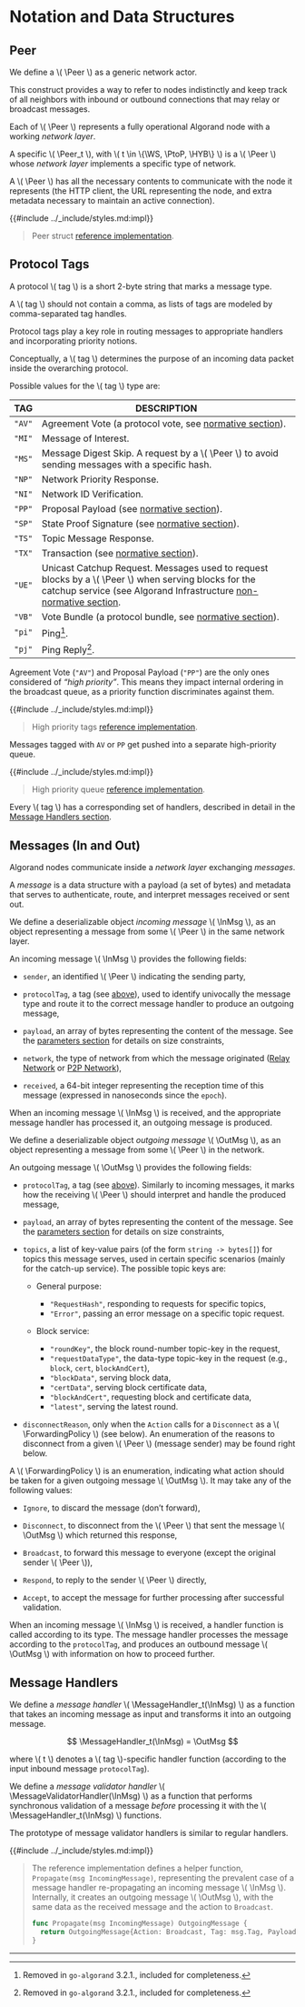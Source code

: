 $$
\newcommand \Peer {\mathrm{Peer}}
\newcommand \WS {\mathrm{WS}}
\newcommand \PtoP {\mathrm{P2P}}
\newcommand \HYB {\mathrm{HYB}}
\newcommand \Tag {\mathrm{tag}}
\newcommand \InMsg {\ast\texttt{M}}
\newcommand \OutMsg {\texttt{M}\ast}
\newcommand \MessageHandler {\mathrm{MH}}
\newcommand \MessageValidatorHandler {\mathrm{MV}_h}
\newcommand \ForwardingPolicy {\mathrm{ForwardingPolicy}}
$$

# Notation and Data Structures

## Peer

We define a \\( \Peer \\) as a generic network actor.

This construct provides a way to refer to nodes indistinctly and keep track of all
neighbors with inbound or outbound connections that may relay or broadcast messages.

Each of \\( \Peer \\) represents a fully operational Algorand node with a working _network layer_.

A specific \\( \Peer_t \\), with \\( t \in \\{\WS, \PtoP, \HYB\\} \\) is a \\( \Peer \\)
whose _network layer_ implements a specific type of network.

A \\( \Peer \\) has all the necessary contents to communicate with the node it represents
(the HTTP client, the URL representing the node, and extra metadata necessary to maintain an active connection).

{{#include ../_include/styles.md:impl}}
> Peer struct [reference implementation](https://github.com/algorand/go-algorand/blob/df0613a04432494d0f437433dd1efd02481db838/network/wsPeer.go#L177).

## Protocol Tags

A protocol \\( tag \\) is a short 2-byte string that marks a message type.

A \\( tag \\) should not contain a comma, as lists of tags are modeled by comma-separated
tag handles.

Protocol tags play a key role in routing messages to appropriate handlers and incorporating
priority notions.

Conceptually, a \\( tag \\) determines the purpose of an incoming data packet inside
the overarching protocol.

Possible values for the \\( tag \\) type are:

|  TAG   | DESCRIPTION                                                                                                                                                                                                              |
|:------:|--------------------------------------------------------------------------------------------------------------------------------------------------------------------------------------------------------------------------|
| `"AV"` | Agreement Vote (a protocol vote, see [normative section](../abft/abft.md#votes)).                                                                                                                                              |
| `"MI"` | Message of Interest.                                                                                                                                                                                                     |
| `"MS"` | Message Digest Skip. A request by a \\( \Peer \\) to avoid sending messages with a specific hash.                                                                                                                        |
| `"NP"` | Network Priority Response.                                                                                                                                                                                               |
| `"NI"` | Network ID Verification.                                                                                                                                                                                                 |
| `"PP"` | Proposal Payload (see [normative section](../abft/abft.md#proposals)).                                                                                                                                                         |
| `"SP"` | State Proof Signature (see [normative section](../crypto/crypto.md#signature-format)).                                                                                                                                           |
| `"TS"` | Topic Message Response.                                                                                                                                                                                                  |
| `"TX"` | Transaction (see [normative section](../ledger/ledger.md#transactions)).                                                                                                                                                         |
| `"UE"` | Unicast Catchup Request. Messages used to request blocks by a \\( \Peer \\) when serving blocks for the catchup service (see Algorand Infrastructure [non-normative section](./infrastructure-overview.md#node-catchup). |
| `"VB"` | Vote Bundle (a protocol bundle, see [normative section](../abft/abft.md#bundles)).                                                                                                                                             |
| `"pi"` | Ping[^1].                                                                                                                                                                                                                |
| `"pj"` | Ping Reply[^1].                                                                                                                                                                                                          |

Agreement Vote (`"AV"`) and Proposal Payload (`"PP"`) are the only ones considered
of _“high priority”_. This means they impact internal ordering in the broadcast
queue, as a priority function discriminates against them.

{{#include ../_include/styles.md:impl}}
> High priority tags [reference implementation](https://github.com/algorand/go-algorand/blob/ce9b2b0870043ef9d89be9ccf5cda0c42e3af70c/network/gossipNode.go#L140C6-L140C21).

Messages tagged with `AV` or `PP` get pushed into a separate high-priority queue.

{{#include ../_include/styles.md:impl}}
> High priority queue [reference implementation](https://github.com/algorand/go-algorand/blob/ce9b2b0870043ef9d89be9ccf5cda0c42e3af70c/network/wsNetwork.go#L388).

Every \\( tag \\) has a corresponding set of handlers, described in detail in the
[Message Handlers section](#message-handlers).

## Messages (In and Out)

Algorand nodes communicate inside a _network layer_ exchanging _messages_.

A _message_ is a data structure with a payload (a set of bytes) and metadata that
serves to authenticate, route, and interpret messages received or sent out.

We define a deserializable object _incoming message_ \\( \InMsg \\), as an object
representing a message from some \\( \Peer \\) in the same network layer.

An incoming message \\( \InMsg \\) provides the following fields:

- `sender`, an identified \\( \Peer \\) indicating the sending party,

- `protocolTag`, a tag (see [above](#protocol-tags)), used to identify univocally
the message type and route it to the correct message handler to produce an outgoing
message,

- `payload`, an array of bytes representing the content of the message. See the
[parameters section](network-nn-parameters.md) for details on size constraints,

- `network`, the type of network from which the message originated
([Relay Network](#websocket-network-definition) or [P2P Network](#p2p-network-definition)),

- `received`, a 64-bit integer representing the reception time of this message
(expressed in nanoseconds since the `epoch`).

When an incoming message \\( \InMsg \\) is received, and the appropriate message handler
has processed it, an outgoing message is produced.

We define a deserializable object _outgoing message_ \\( \OutMsg \\), as an object
representing a message from some \\( \Peer \\) in the network.

An outgoing message \\( \OutMsg \\) provides the following fields:

- `protocolTag`, a tag (see [above](#protocol-tags)). Similarly to incoming messages,
it marks how the receiving \\( \Peer \\) should interpret and handle the produced
message,

- `payload`, an array of bytes representing the content of the message. See the
[parameters section](network-nn-parameters.md) for details on size constraints,

- `topics`, a list of key-value pairs (of the form `string -> bytes[]`) for topics
this message serves, used in certain specific scenarios (mainly for the catch-up
service). The possible topic keys are:

  - General purpose:
    - `"RequestHash"`, responding to requests for specific topics,
    - `"Error"`, passing an error message on a specific topic request.

  - Block service:
    - `"roundKey"`, the block round-number topic-key in the request,
    - `"requestDataType"`, the data-type topic-key in the request (e.g., `block`, `cert`, `blockAndCert`),
    - `"blockData"`, serving block data,
    - `"certData"`, serving block certificate data,
    - `"blockAndCert"`, requesting block and certificate data,
    - `"latest"`, serving the latest round.

- `disconnectReason`, only when the `Action` calls for a `Disconnect` as a \\( \ForwardingPolicy \\)
(see below). An enumeration of the reasons to disconnect from a given \\( \Peer \\)
(message sender) may be found right below.

A \\( \ForwardingPolicy \\) is an enumeration, indicating what action should be taken for
a given outgoing message \\( \OutMsg \\). It may take any of the following values:

- `Ignore`, to discard the message (don’t forward),

- `Disconnect`, to disconnect from the \\( \Peer \\) that sent the message \\( \OutMsg \\)
which returned this response,

- `Broadcast`, to forward this message to everyone (except the original sender \\( \Peer \\)),

- `Respond`, to reply to the sender \\( \Peer \\) directly,

- `Accept`, to accept the message for further processing after successful validation.

When an incoming message \\( \InMsg \\) is received, a handler function is called
according to its type. The message handler processes the message according to the
`protocolTag`, and produces an outbound message \\( \OutMsg \\) with information
on how to proceed further.

## Message Handlers

We define a _message handler_ \\( \MessageHandler_t(\InMsg) \\) as a function that
takes an incoming message as input and transforms it into an outgoing message.

$$
\MessageHandler_t(\InMsg) = \OutMsg
$$

where \\( t \\) denotes a \\( tag \\)-specific handler function (according to the
input inbound message `protocolTag`).

We define a _message validator handler_ \\( \MessageValidatorHandler(\InMsg) \\)
as a function that performs synchronous validation of a message _before_ processing 
it with the \\( \MessageHandler_t(\InMsg) \\) functions.

The prototype of message validator handlers is similar to regular handlers.

{{#include ../_include/styles.md:impl}}
> The reference implementation defines a helper function, `Propagate(msg IncomingMessage)`,
> representing the prevalent case of a message handler re-propagating an incoming
> message \\( \InMsg \\). Internally, it creates an outgoing message \\( \OutMsg \\),
> with the same data as the received message and the action to `Broadcast`.
>
> ```go
> func Propagate(msg IncomingMessage) OutgoingMessage {
> 	return OutgoingMessage{Action: Broadcast, Tag: msg.Tag, Payload: msg.Data, Topics: nil}
> }
> ```

---

[^1]: Removed in `go-algorand` 3.2.1., included for completeness.